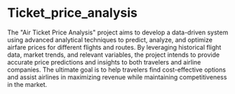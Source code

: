 # Ticket_price_analysis
The "Air Ticket Price Analysis" project aims to develop a data-driven system using advanced analytical techniques to predict, analyze, and optimize airfare prices for different flights and routes. By leveraging historical flight data, market trends, and relevant variables, the project intends to provide accurate price predictions and insights to both travelers and airline companies. The ultimate goal is to help travelers find cost-effective options and assist airlines in maximizing revenue while maintaining competitiveness in the market.
